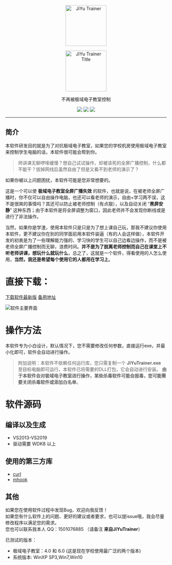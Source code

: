 <p align="center">
  <a href="#">
    <img alt="JiYu Trainer" src="https://raw.githubusercontent.com/717021/JiYuTrainer/master/JiYuTrainerLogo256.png" width="128">
  </a>
</p>
<p align="center">
  <img alt="JiYu Trainer Title" src="https://raw.githubusercontent.com/717021/JiYuTrainer/master/JiYuTrainerTitle.png" width="128">
</p>
<p align="center">不再被极域电子教室控制</p>

<p align="center">
  <a href="#"><img src="https://img.shields.io/badge/language-C++-blue.svg"></a>
  <a href="https://github.com/717021/JiYuTrainer/releases"><img src="https://img.shields.io/badge/version-1.6-greeb.svg"></a>
  <a href="https://github.com/717021/JiYuTrainer/blob/master/LICENSE"><img src="https://img.shields.io/badge/liscence-MIT-orange.svg"></a>
</p>

---

简介
---

本软件研发目的就是为了对抗极域电子教室，如果您的学校机房使用极域电子教室来控制学生电脑的话，本软件很可能会帮到你。

> 师讲课无聊啰嗦缓慢？想自己试试操作，却被该死的全屏广播控制，什么都不能干？拔掉网线后虽然自由了但是又看不到老师的演示了？

如果你被以上问题困扰，本软件可能是您非常想要的。

这是一个可以使 **极域电子教室全屏广播失效** 的软件，也就是说，在被老师全屏广播时，你不仅可以自由操作电脑，也还可以看老师的演示，自由+学习两不误，这不是很爽的事情吗？其还可以防止被老师控制（有点狠），以及自动关闭 “**黑屏安静**” 这种东西；由于本软件是将全屏调整为窗口，因此老师并不会发现你断线或是进行了非法操作。

当然，如果你是学渣，使用本软件只是只是为了想上课自己玩，那我不建议你使用本软件，更不建议你在别的同学面前用本软件装逼（有的人会这样做），本软件开发的初衷是为了一些理解能力强的、学习快的学生可以自己边看边操作，而不是被老师全屏广播控制而无聊，浪费时间。**并不是为了脱离老师控制而自己在课堂上不听老师讲课，想玩什么就玩什么**，总之了，这就是一个软件，得看使用的人怎么使用，**当然，我还是希望每个使用它的人都用在学习上**。

# 直接下载：

[下载软件最新版](https://github.com/717021/JiYuTrainer/blob/master/Release/JiYuTrainer.exe) 
[备用地址](http://update.imyzc.com/JiYuTrainer/files/JiYuTrainer.exe) 

![软件主要界面](https://raw.githubusercontent.com/717021/JiYuTrainer/master/ScreenShots.png)

# 操作方法

本软件专为小白设计，默认情况下，您不需要修改任何参数，直接运行exe，并最小化即可，软件会自动进行操作。

> 附加说明：本软件不依赖任何运行库，您只需复制一个 **JiYuTrainer.exe** 至目标电脑即可运行，本软件已将需要的DLL打包，它会自动进行安装。 **由于本软件会对极域电子教室进行操作，某些杀毒软件可能会报毒，您可能需要关闭杀毒软件或添加白名单**。

# 软件源码

编译以及生成
---

* VS2013-VS2019
* 驱动需要 WDK8 以上


使用的第三方库
---

- [curl](https://github.com/curl/curl)
- [mhook](https://github.com/martona/mhook)

其他
---
如果您在使用软件过程中发现Bug，欢迎向我反馈！<br>
如果您有什么软件上的问题、更好的建议或者要求，也可以提issue哦，我会尽量修改程序以满足您的需求。 <br>
您也可以联系我本人 QQ：1501076885 （请备注 **来自JiYuTrainer**）<br>

已测试的版本：
* 极域电子教室：4.0 和 6.0 (这是现在学校使用最广泛的两个版本)
* 系统版本: WinXP SP3,Win7,Win10
